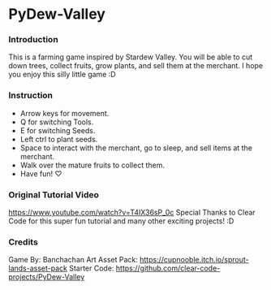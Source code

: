 # PyDew-Valley

### Introduction
This is a farming game inspired by Stardew Valley. You will be able to cut down trees, collect fruits, grow plants, and sell them at the merchant. I hope you enjoy this silly little game :D

### Instruction
- Arrow keys for movement.
- Q for switching Tools.
- E for switching Seeds.
- Left ctrl to plant seeds.
- Space to interact with the merchant, go to sleep, and sell items at the merchant.
- Walk over the mature fruits to collect them.
- Have fun! ♡

### Original Tutorial Video
https://www.youtube.com/watch?v=T4IX36sP_0c
Special Thanks to Clear Code for this super fun tutorial and many other exciting projects! :D

### Credits
Game By: Banchachan
Art Asset Pack: https://cupnooble.itch.io/sprout-lands-asset-pack
Starter Code: https://github.com/clear-code-projects/PyDew-Valley